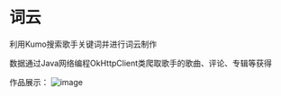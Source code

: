 # 词云
利用Kumo搜索歌手关键词并进行词云制作

数据通过Java网络编程OkHttpClient类爬取歌手的歌曲、评论、专辑等获得

作品展示：
![image](https://user-images.githubusercontent.com/103638902/226091849-6a925115-4daf-4f0d-a7b2-7d1ab3dd4046.png)

